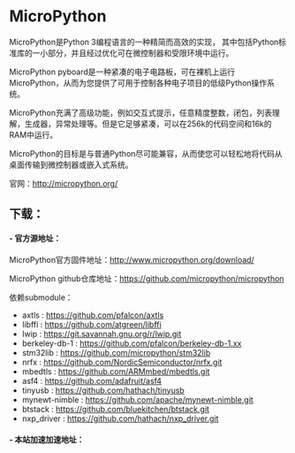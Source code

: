 # MicroPython

MicroPython是Python 3编程语言的一种精简而高效的实现， 其中包括Python标准库的一小部分，并且经过优化可在微控制器和受限环境中运行。

MicroPython pyboard是一种紧凑的电子电路板，可在裸机上运行MicroPython，从而为您提供了可用于控制各种电子项目的低级Python操作系统。

MicroPython充满了高级功能，例如交互式提示，任意精度整数，闭包，列表理解，生成器，异常处理等。但是它足够紧凑，可以在256k的代码空间和16k的RAM中运行。

MicroPython的目标是与普通Python尽可能兼容，从而使您可以轻松地将代码从桌面传输到微控制器或嵌入式系统。

官网：http://micropython.org/

## 下载：
#### - 官方源地址：

MicroPython官方固件地址：http://www.micropython.org/download/

MicroPython github仓库地址：https://github.com/micropython/micropython

依赖submodule：

- axtls : https://github.com/pfalcon/axtls
- libffi : https://github.com/atgreen/libffi
- lwip : https://git.savannah.gnu.org/r/lwip.git
- berkeley-db-1 : https://github.com/pfalcon/berkeley-db-1.xx
- stm32lib : https://github.com/micropython/stm32lib
- nrfx : https://github.com/NordicSemiconductor/nrfx.git
- mbedtls : https://github.com/ARMmbed/mbedtls.git
- asf4 : https://github.com/adafruit/asf4
- tinyusb : https://github.com/hathach/tinyusb
- mynewt-nimble : https://github.com/apache/mynewt-nimble.git
- btstack : https://github.com/bluekitchen/btstack.git
- nxp_driver : https://github.com/hathach/nxp_driver.git

#### - 本站加速加速地址：

<ul id="packs-list">

</ul>

